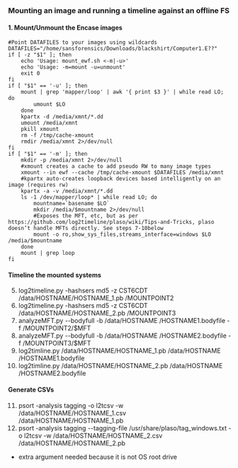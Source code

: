 ### Mounting an image and running a timeline against an offline FS  

#### 1. Mount/Unmount the Encase images  
  
    #Point DATAFILES to your images using wildcards
    DATAFILES="/home/sansforensics/Downloads/blackshirt/Computer1.E??"
    if [ -z "$1" ]; then
        echo 'Usage: mount_ewf.sh <-m|-u>'
        echo 'Usage: -m=mount -u=unmount'
        exit 0
    fi
    if [ "$1" == '-u' ]; then
        mount | grep 'mapper/loop' | awk '{ print $3 }' | while read LO; do
            umount $LO
        done
        kpartx -d /media/xmnt/*.dd
        umount /media/xmnt
        pkill xmount
        rm -f /tmp/cache-xmount
        rmdir /media/xmnt 2>/dev/null
    fi
    if [ "$1" == '-m' ]; then
        mkdir -p /media/xmnt 2>/dev/null
        #xmount creates a cache to add pseudo RW to many image types
        xmount --in ewf --cache /tmp/cache-xmount $DATAFILES /media/xmnt
        #kpartx auto-creates loopback devices based intelligently on an image (requires rw)
        kpartx -a -v /media/xmnt/*.dd
        ls -1 /dev/mapper/loop* | while read LO; do
            mountname=`basename $LO`
            mkdir /media/$mountname 2>/dev/null
            #Exposes the MFT, etc, but as per https://github.com/log2timeline/plaso/wiki/Tips-and-Tricks, plaso doesn’t handle MFTs directly. See steps 7-10below
            mount -o ro,show_sys_files,streams_interface=windows $LO /media/$mountname
        done
        mount | grep loop
    fi
  
#### Timeline the mounted systems  
5. log2timeline.py -hashsers md5 -z CST6CDT /data/HOSTNAME/HOSTNAME_1.pb /MOUNTPOINT2  
6. log2timeline.py -hashsers md5 -z CST6CDT /data/HOSTNAME/HOSTNAME_2.pb /MOUNTPOINT3  
7. analyzeMFT.py --bodyfull -b /data/HOSTNAME /HOSTNAME1.bodyfile -f /MOUNTPOINT2/\$MFT  
8. analyzeMFT.py --bodyfull -b /data/HOSTNAME /HOSTNAME2.bodyfile -f /MOUNTPOINT3/\$MFT  
9. log2timline.py  /data/HOSTNAME/HOSTNAME_1.pb /data/HOSTNAME /HOSTNAME1.bodyfile  
10. log2timline.py  /data/HOSTNAME/HOSTNAME_2.pb /data/HOSTNAME /HOSTNAME2.bodyfile  
   
#### Generate CSVs
11. psort -analysis tagging -o l2tcsv -w /data/HOSTNAME/HOSTNAME_1.csv /data/HOSTNAME/HOSTNAME_1.pb
12. psort -analysis tagging --tagging-file /usr/share/plaso/tag_windows.txt -o l2tcsv -w /data/HOSTNAME/HOSTNAME_2.csv /data/HOSTNAME/HOSTNAME_2.pb
 * extra argument needed because it is not OS root drive  

